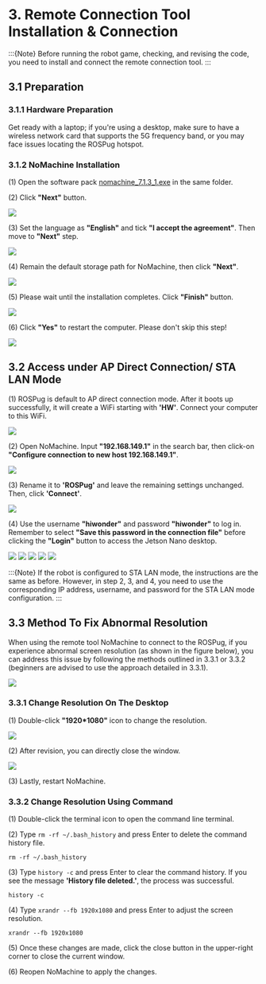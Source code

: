 # 3. Remote Connection Tool Installation & Connection

:::{Note}
Before running the robot game, checking, and revising the code, you need to install and connect the remote connection tool.
:::

## 3.1 Preparation

### 3.1.1 Hardware Preparation

Get ready with a laptop; if you're using a desktop, make sure to have a wireless network card that supports the 5G frequency band, or you may face issues locating the ROSPug hotspot.

### 3.1.2 NoMachine Installation

(1) Open the software pack [nomachine_7.1.3_1.exe](Appendix.md) in the same folder.

(2) Click **"Next"** button.

<img src="../_static/media/chapter_3/image2.png" class="common_img" />

(3) Set the language as **"English"** and tick **"I accept the agreement"**. Then move to **"Next"** step.

<img src="../_static/media/chapter_3/image3.png" class="common_img" />

(4) Remain the default storage path for NoMachine, then click **"Next"**.

<img src="../_static/media/chapter_3/image4.png" class="common_img" />

(5) Please wait until the installation completes. Click **"Finish"** button.

<img src="../_static/media/chapter_3/image5.png" class="common_img" />

(6) Click **"Yes"** to restart the computer. Please don't skip this step!

<img src="../_static/media/chapter_3/image6.png" class="common_img" />

## 3.2 Access under AP Direct Connection/ STA LAN Mode

(1) ROSPug is default to AP direct connection mode. After it boots up successfully, it will create a WiFi starting with **'HW'**. Connect your computer to this WiFi.

<img src="../_static/media/chapter_3/image7.png" class="common_img" />

(2) Open NoMachine. Input **"192.168.149.1"** in the search bar, then click-on **"Configure connection to new host 192.168.149.1"**.

<img src="../_static/media/chapter_3/image8.png" class="common_img" />

(3) Rename it to **'ROSPug'** and leave the remaining settings unchanged. Then, click **'Connect'**.

<img src="../_static/media/chapter_3/image9.png" class="common_img" />

(4) Use the username **"hiwonder"** and password **"hiwonder"** to log in. Remember to select **"Save this password in the connection file"** before clicking the **"Login"** button to access the Jetson Nano desktop.

<img src="../_static/media/chapter_3/image10.png" class="common_img" />

<img src="../_static/media/chapter_3/image11.png" class="common_img" />

<img src="../_static/media/chapter_3/image12.png" class="common_img" />

<img src="../_static/media/chapter_3/image13.png" class="common_img" />

<img src="../_static/media/chapter_3/image14.png" class="common_img" />

:::{Note}
If the robot is configured to STA LAN mode, the instructions are the same as before. However, in step 2, 3, and 4, you need to use the corresponding IP address, username, and password for the STA LAN mode configuration.
:::

## 3.3 Method To Fix Abnormal Resolution

When using the remote tool NoMachine to connect to the ROSPug, if you experience abnormal screen resolution (as shown in the figure below), you can address this issue by following the methods outlined in 3.3.1 or 3.3.2 (beginners are advised to use the approach detailed in 3.3.1).

<img src="../_static/media/chapter_3/image15.png" class="common_img" />

### 3.3.1 Change Resolution On The Desktop

(1) Double-click **"1920\*1080"** icon to change the resolution.

<img src="../_static/media/chapter_3/image16.png" class="common_img" />

(2) After revision, you can directly close the window.

<img src="../_static/media/chapter_3/image17.png" class="common_img" />

(3) Lastly, restart NoMachine.

### 3.3.2 Change Resolution Using Command

(1) Double-click the terminal icon to open the command line terminal.

(2) Type `rm -rf ~/.bash_history` and press Enter to delete the command history file.
```
rm -rf ~/.bash_history
```

(3) Type `history -c` and press Enter to clear the command history. If you see the message **'History file deleted.'**, the process was successful.
```
history -c
```

(4) Type `xrandr --fb 1920x1080` and press Enter to adjust the screen resolution.
```
xrandr --fb 1920x1080
```

(5) Once these changes are made, click the close button in the upper-right corner to close the current window.

(6) Reopen NoMachine to apply the changes.